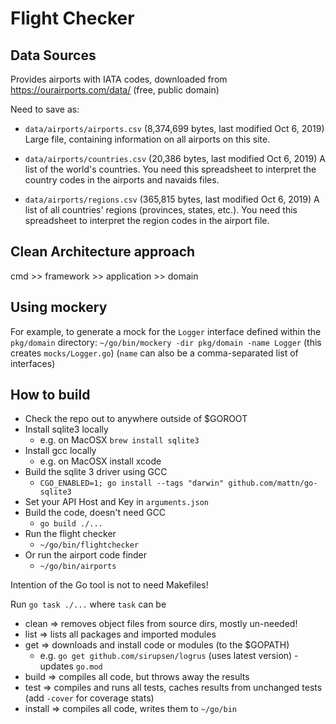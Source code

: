 # Flight Checker

## Data Sources
Provides airports with IATA codes, downloaded from https://ourairports.com/data/ (free, public domain)

Need to save as:
* `data/airports/airports.csv` (8,374,699 bytes, last modified Oct 6, 2019)
Large file, containing information on all airports on this site.

* `data/airports/countries.csv` (20,386 bytes, last modified Oct 6, 2019)
A list of the world's countries. You need this spreadsheet to interpret the country codes in the airports and navaids files.

* `data/airports/regions.csv` (365,815 bytes, last modified Oct 6, 2019)
A list of all countries' regions (provinces, states, etc.). You need this spreadsheet to interpret the region codes in the airport file.


## Clean Architecture approach
cmd >> framework >> application >> domain


## Using mockery
For example, to generate a mock for the `Logger` interface defined within the `pkg/domain` directory:
`~/go/bin/mockery -dir pkg/domain -name Logger`
(this creates `mocks/Logger.go`) 
(`name` can also be a comma-separated list of interfaces)


## How to build
* Check the repo out to anywhere outside of $GOROOT
* Install sqlite3 locally
  * e.g. on MacOSX `brew install sqlite3`
* Install gcc locally
  * e.g. on MacOSX install xcode
* Build the sqlite 3 driver using GCC
  * `CGO_ENABLED=1; go install --tags "darwin" github.com/mattn/go-sqlite3`   
* Set your API Host and Key in `arguments.json`
* Build the code, doesn't need GCC
  * `go build ./...`
* Run the flight checker
  * `~/go/bin/flightchecker`
* Or run the airport code finder
  * `~/go/bin/airports`


Intention of the Go tool is not to need Makefiles!

Run `go task ./...` where `task` can be
* clean => removes object files from source dirs, mostly un-needed!
* list => lists all packages and imported modules
* get => downloads and install code or modules (to the $GOPATH)
  * e.g. `go get github.com/sirupsen/logrus` (uses latest version) - updates `go.mod`
* build => compiles all code, but throws away the results
* test => compiles and runs all tests, caches results from unchanged tests (add `-cover` for coverage stats)
* install => compiles all code, writes them to `~/go/bin`
